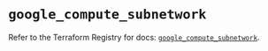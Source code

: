 # `google_compute_subnetwork`

Refer to the Terraform Registry for docs: [`google_compute_subnetwork`](https://registry.terraform.io/providers/hashicorp/google/5.12.0/docs/resources/compute_subnetwork).
